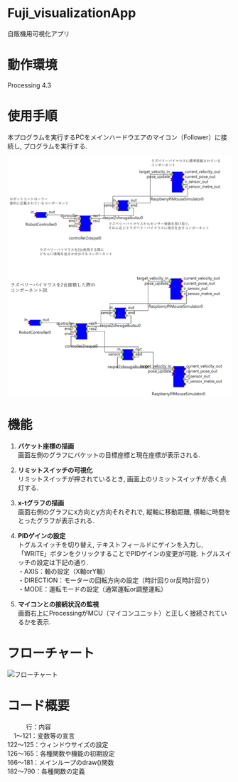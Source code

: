 # Fuji_visualizationApp
自販機用可視化アプリ

# 動作環境
Processing 4.3

# 使用手順
本プログラムを実行するPCをメインハードウエアのマイコン（Follower）に接続し, プログラムを実行する.  

![システム構成図](https://github.com/yyq1q/yyyt_ws/blob/main/yamauchi/%E3%83%A6%E3%83%93%E3%82%AD%E3%82%BF%E3%82%B9_%E3%82%B3%E3%83%B3%E3%83%9D%E3%83%BC%E3%83%8D%E3%83%B3%E3%83%88%E5%9B%B3.png)
![システム構成図](https://github.com/yyq1q/yyyt_ws/blob/main/yamauchi/%E3%83%A6%E3%83%93%E3%82%AD%E3%82%BF%E3%82%B9_%E3%82%B3%E3%83%B3%E3%83%9D%E3%83%BC%E3%83%8D%E3%83%B3%E3%83%88%E5%9B%B3_2.png)

# 機能
1. **バケット座標の描画**  
画面左側のグラフにバケットの目標座標と現在座標が表示される.  
  
2. **リミットスイッチの可視化**  
リミットスイッチが押されているとき, 画面上のリミットスイッチが赤く点灯する.  
  
3. **x-tグラフの描画**  
画面右側のグラフにx方向とy方向それぞれで, 縦軸に移動距離, 横軸に時間をとったグラフが表示される.  
  
4. **PIDゲインの設定**  
トグルスイッチを切り替え, テキストフィールドにゲインを入力し, 「WRITE」ボタンをクリックすることでPIDゲインの変更が可能. トグルスイッチの設定は下記の通り.  
・AXIS：軸の設定（X軸orY軸）  
・DIRECTION：モーターの回転方向の設定（時計回りor反時計回り）  
・MODE：運転モードの設定（通常運転or調整運転）  
   
5. **マイコンとの接続状況の監視**  
画面右上にProcessingがMCU（マイコンユニット）と正しく接続されているかを表示. 

# フローチャート

![フローチャート](https://github.com/TMU-Wada-Lab/Fuji_visualizationApp/blob/main/Docs/flowchart.png)

# コード概要
　　　行：内容  
　1～121：変数等の宣言  
122～125：ウィンドウサイズの設定  
126～165：各種関数や機能の初期設定  
166～181：メインループのdraw()関数  
182～790：各種関数の定義  
